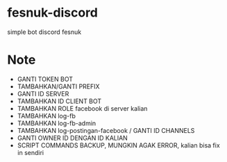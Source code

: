 # fesnuk-discord
simple bot discord fesnuk

# Note
- GANTI TOKEN BOT
- TAMBAHKAN/GANTI PREFIX
- GANTI ID SERVER
- TAMBAHKAN ID CLIENT BOT
- TAMBAHKAN ROLE facebook di server kalian
- TAMBAHKAN log-fb 
- TAMBAHKAN log-fb-admin
- TAMBAHKAN log-postingan-facebook / GANTI ID CHANNELS
- GANTI OWNER ID DENGAN ID KALIAN
- SCRIPT COMMANDS BACKUP, MUNGKIN AGAK ERROR, kalian bisa fix in sendiri
